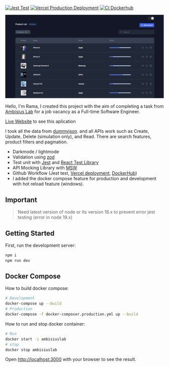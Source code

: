 [![Jest Test](https://github.com/Aezo27/25bde812-955d-4a61-8c86-b13f357e563d/actions/workflows/testing.yml/badge.svg)](https://github.com/Aezo27/25bde812-955d-4a61-8c86-b13f357e563d/actions/workflows/testing.yml) [![Vercel Production Deployment](https://github.com/Aezo27/25bde812-955d-4a61-8c86-b13f357e563d/actions/workflows/varcel.yml/badge.svg)](https://github.com/Aezo27/25bde812-955d-4a61-8c86-b13f357e563d/actions/workflows/varcel.yml) [![CI Dockerhub](https://github.com/Aezo27/25bde812-955d-4a61-8c86-b13f357e563d/actions/workflows/docker.yml/badge.svg)](https://github.com/Aezo27/25bde812-955d-4a61-8c86-b13f357e563d/actions/workflows/docker.yml)

![My Remote Image](https://github.com/Aezo27/25bde812-955d-4a61-8c86-b13f357e563d/blob/03e6fb9c4b93f5261339bc19ccf6299841ce3e63/public/thumb.png)

Hello, I'm Rama, I created this project with the aim of completing a task from [Ambisius Lab](https://www.ambisius.com/) for a job vacancy as a Full-time Software Engineer.

[Live Website](https://dummyjson-product-dashboard.vercel.app/) to see this aplication

I took all the data from [dummyjson](https://dummyjson.com/docs/products). and all APIs work such as Create, Update, Delete (simulation only), and Read.
There are search features, product filters and pagination.

* Darkmode / lightmode
* Validation using [zod](https://zod.dev/)
* Test unit with [Jest](jestjs.io) and [React Test Library](https://testing-library.com/)
* API Mocking Library with [MSW](https://mswjs.io/)
* Github Workflow (Jest test, [Vercel deployment](https://vercel.com/), [DockerHub](https://hub.docker.com/))
* I added the docker compose feature for production and development with hot reload feature (windows).

## Important
> Need latest version of node or lts version 18.x to prevent error jest testing (error in node 19.x)

## Getting Started

First, run the development server:

```bash
npm i
npm run dev
```

## Docker Compose

How to build docker compose:

```bash
# Development
docker-compose up --build
# Production
docker-compose -f docker-composer.production.yml up --build
```

How to run and stop docker container:

```bash
# Run
docker start -i ambisiuslab
# stop
docker stop ambisiuslab
```

Open [http://localhost:3000](http://localhost:3000) with your browser to see the result.